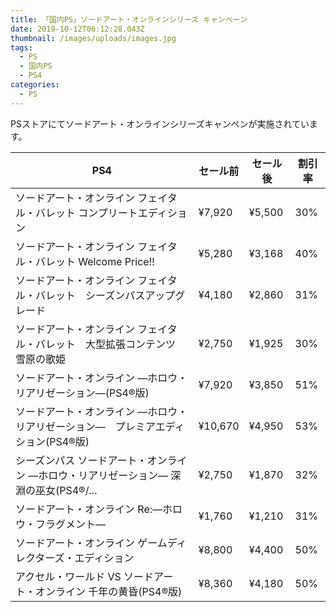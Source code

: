 ```yaml
---
title: 「国内PS」ソードアート・オンラインシリーズ キャンペーン
date: 2019-10-12T06:12:28.043Z
thumbnail: /images/uploads/images.jpg
tags:
  - PS
  - 国内PS
  - PS4
categories:
  - PS
---
```

PSストアにてソードアート・オンラインシリーズキャンペンが実施されています。



<!--more-->



| PS4                                               | セール前    | セール後   | 割引率 |
| ------------------------------------------------- | ------- | ------ | --- |
| ソードアート・オンライン フェイタル・バレット コンプリートエディション              | ¥7,920  | ¥5,500 | 30% |
| ソードアート・オンライン フェイタル・バレット Welcome Price!!           | ¥5,280  | ¥3,168 | 40% |
| ソードアート・オンライン フェイタル・バレット　シーズンパスアップグレード             | ¥4,180  | ¥2,860 | 31% |
| ソードアート・オンライン フェイタル・バレット　大型拡張コンテンツ　雪原の歌姫           | ¥2,750  | ¥1,925 | 30% |
| ソードアート・オンライン ―ホロウ・リアリゼーション―(PS4®版)                | ¥7,920  | ¥3,850 | 51% |
| ソードアート・オンライン ―ホロウ・リアリゼーション―　プレミアエディション(PS4®版)     | ¥10,670 | ¥4,950 | 53% |
| シーズンパス ソードアート・オンライン ―ホロウ・リアリゼーション― 深淵の巫女(PS4®/... | ¥2,750  | ¥1,870 | 32% |
| ソードアート・オンライン Re:―ホロウ・フラグメント―                      | ¥1,760  | ¥1,210 | 31% |
| ソードアート・オンライン ゲームディレクターズ・エディション                    | ¥8,800  | ¥4,400 | 50% |
| アクセル・ワールド VS ソードアート・オンライン 千年の黄昏(PS4®版)            | ¥8,360  | ¥4,180 | 50% |
